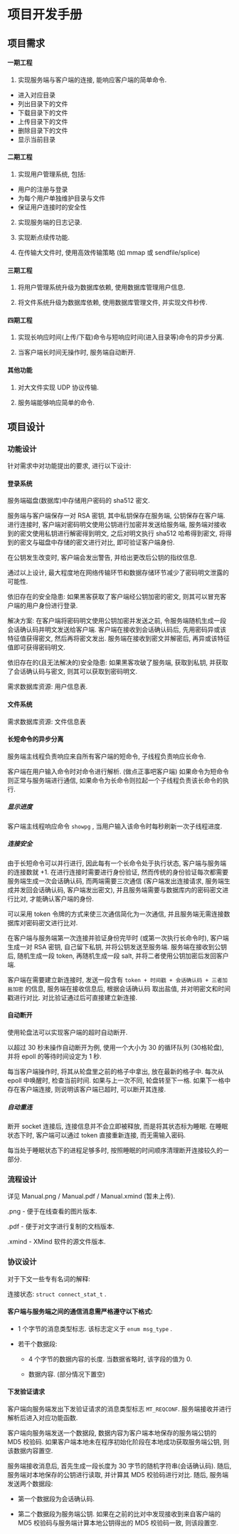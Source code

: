 # 项目开发手册

## 项目需求

#### 一期工程

1. 实现服务端与客户端的连接, 能响应客户端的简单命令.

* 进入对应目录
* 列出目录下的文件
* 下载目录下的文件
* 上传目录下的文件
* 删除目录下的文件
* 显示当前目录

#### 二期工程

1. 实现用户管理系统, 包括:

* 用户的注册与登录
* 为每个用户单独维护目录与文件
* 保证用户连接时的安全性

2. 实现服务端的日志记录.

3. 实现断点续传功能.

4. 在传输大文件时, 使用高效传输策略 (如 mmap 或 sendfile/splice)

#### 三期工程

1. 将用户管理系统升级为数据库依赖, 使用数据库管理用户信息.

2. 将文件系统升级为数据库依赖, 使用数据库管理文件, 并实现文件秒传.

#### 四期工程

1. 实现长响应时间(上传/下载)命令与短响应时间(进入目录等)命令的异步分离.

2. 当客户端长时间无操作时, 服务端自动断开.

#### 其他功能

1. 对大文件实现 UDP 协议传输.

2. 服务端能够响应简单的命令.

## 项目设计

### 功能设计

针对需求中对功能提出的要求, 进行以下设计:

#### 登录系统

服务端磁盘(数据库)中存储用户密码的 sha512 密文.

服务端与客户端保存一对 RSA 密钥, 其中私钥保存在服务端, 公钥保存在客户端. 进行连接时, 客户端对密码明文使用公钥进行加密并发送给服务端, 服务端对接收到的密文使用私钥进行解密得到明文, 之后对明文执行 sha512 哈希得到密文, 将得到的密文与磁盘中存储的密文进行对比, 即可验证客户端身份.

在公钥发生改变时, 客户端会发出警告, 并给出更改后公钥的指纹信息.

通过以上设计, 最大程度地在网络传输环节和数据存储环节减少了密码明文泄露的可能性.

依旧存在的安全隐患: 如果黑客获取了客户端经公钥加密的密文, 则其可以冒充客户端的用户身份进行登录.

解决方案: 在客户端将密码明文使用公钥加密并发送之前, 令服务端随机生成一段会话确认码并明文发送给客户端. 客户端在接收到会话确认码后, 先用密码异或该特征值获得密文, 然后再将密文发出. 服务端在接收到密文并解密后, 再异或该特征值即可获得密码明文.

依旧存在的(且无法解决的)安全隐患: 如果黑客攻破了服务端, 获取到私钥, 并获取了会话确认码与密文, 则其可以获取到密码明文.

需求数据库资源: 用户信息表.

#### 文件系统

需求数据库资源: 文件信息表

#### 长短命令的异步分离

服务端主线程负责响应来自所有客户端的短命令, 子线程负责响应长命令.

客户端在用户输入命令时对命令进行解析. (做点正事吧客户端) 如果命令为短命令则正常与服务端进行通信, 如果命令为长命令则拉起一个子线程负责该长命令的执行.

##### 显示进度

客户端主线程响应命令 `showpg` , 当用户输入该命令时每秒刷新一次子线程进度.

##### 连接安全

由于长短命令可以并行进行, 因此每有一个长命令处于执行状态, 客户端与服务端的连接数就 +1. 在进行连接时需要进行身份验证, 然而传统的身份验证每次都需要服务端生成一次会话确认码, 而两端需要三次通信 (客户端发出连接请求, 服务端生成并发回会话确认码, 客户端发出密文), 并且服务端需要与数据库内的密码密文进行比对, 才能确认客户端的身份. 

可以采用 token 令牌的方式来使三次通信简化为一次通信, 并且服务端无需连接数据库对密码密文进行比对.

在客户端与服务端第一次连接并验证身份完毕时 (或第一次执行长命令时), 客户端生成一对 RSA 密钥, 自己留下私钥, 并将公钥发送至服务端. 服务端在接收到公钥后, 随机生成一段 token, 再随机生成一段 salt, 并将二者使用公钥加密后发回客户端. 

客户端在需要建立新连接时, 发送一段含有 `token + 时间戳 + 会话确认码 + 三者加盐加密` 的信息, 服务端在接收信息后, 根据会话确认码 取出盐值, 并对明密文和时间戳进行对比. 对比验证通过后可直接建立新连接.

#### 自动断开

使用轮盘法可以实现客户端的超时自动断开.

以超过 30 秒未操作自动断开为例, 使用一个大小为 30 的循环队列 (30格轮盘), 并将 epoll 的等待时间设定为 1 秒.

每当客户端操作时, 将其从轮盘里之前的格子中拿出, 放在最新的格子中. 每次从 epoll 中唤醒时, 检查当前时间. 如果与上一次不同, 轮盘转至下一格. 如果下一格中存在客户端连接, 则说明该客户端已超时, 可以断开其连接.

##### 自动重连

断开 socket 连接后, 连接信息并不会立即被释放, 而是将其状态标为睡眠. 在睡眠状态下时, 客户端可以通过 token 直接重新连接, 而无需输入密码.

每当处于睡眠状态下的进程足够多时, 按照睡眠的时间顺序清理断开连接较久的一部分.

### 流程设计

详见 Manual.png / Manual.pdf / Manual.xmind (暂未上传).

.png - 便于在线查看的图片版本.

.pdf - 便于对文字进行复制的文档版本.

.xmind - XMind 软件的源文件版本.

### 协议设计

对于下文一些专有名词的解释:

连接状态: `struct connect_stat_t` .

#### 客户端与服务端之间的通信消息需严格遵守以下格式:

- 1 个字节的消息类型标志. 该标志定义于 `enum msg_type` .

- 若干个数据段:

  - 4 个字节的数据内容的长度. 当数据省略时, 该字段的值为 0.

  - 数据内容. (部分情况下置空)

#### 下发验证请求

客户端向服务端发出下发验证请求的消息类型标志 `MT_REQCONF`. 服务端接收并进行解析后进入对应功能函数.

客户端向服务端发送一个数据段, 数据内容为客户端本地保存的服务端公钥的 MD5 校验码. 如果客户端本地未在程序初始化阶段在本地成功获取服务端公钥, 则该数据内容置空.

服务端接收消息后, 首先生成一段长度为 30 字节的随机字符串(会话确认码). 随后, 服务端对本地保存的公钥进行读取, 并计算其 MD5 校验码进行对比. 随后, 服务端发送两个数据段:

- 第一个数据段为会话确认码.

- 第二个数据段为服务端公钥. 如果在之前的比对中发现接收到来自客户端的 MD5 校验码与服务端计算本地公钥得出的 MD5 校验码一致, 则该段置空.